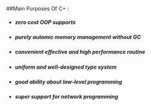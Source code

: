 ##Main Purposes Of C+ :
- <h5>zero cost OOP supports</h5>
- <h5>purely automic memory management without GC</h5>
- <h5>convenient effective and high performance routine</h5>
- <h5>uniform and well-designed type system</h5>
- <h5>good ability about low-level programming</h5>
- <h5>super support for network programming</h5>
